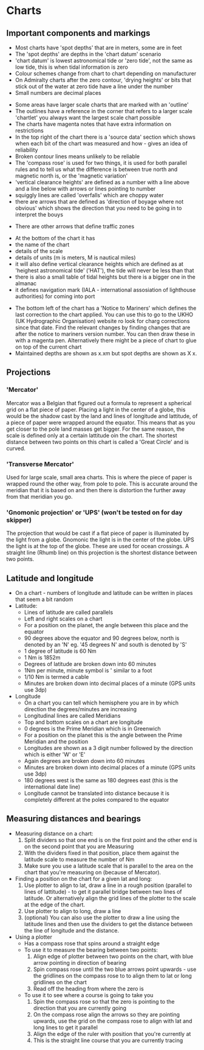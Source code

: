# Charts

##  Important components and markings
* Most charts have 'spot depths' that are in meters, some are in feet
* The 'spot depths' are depths in the 'chart datum' scenario
* 'chart datum' is lowest astronomical tide or 'zero tide', not the same as low tide, this is when tidal information is zero
* Colour schemes change from chart to chart depending on manufacturer
* On Admiralty charts after the zero contour, 'drying heights' or bits that stick out of the water at zero tide have a line under the number
* Small numbers are decimal places
- Some areas have larger scale charts that are marked with an 'outline'
- The outlines have a reference in the corner that refers to a larger scale 'chartlet' you always want the largest scale chart possible
- The charts have magenta notes that have extra information on restrictions
- In the top right of the chart there is a 'source data' section which shows when each bit of the chart was measured and how - gives an idea of reliability
- Broken contour lines means unlikely to be reliable
- The 'compass rose' is used for two things, it is used for both parallel rules and to tell us what the difference is between true north and magnetic north is, or the 'magnetic variation'
- 'vertical clearance heights' are defined as a number with a line above and a line below with arrows or lines pointing to number
- squiggly lines are called 'overfalls' which are choppy water
- there are arrows that are defined as 'direction of boyage where not obvious' which shows the direction that you need to be going in to interpret the bouys
* There are other arrows that define traffic zones
- At the bottom of the chart it has
 - the name of the chart
 - details of the scale
 - details of units (m is meters, M is nautical miles)
 - it will also define vertical clearance heights which are defined as at 'heighest astronomical tide' ('HAT'), the tide will never be less than that
 - there is also a small table of tidal heights but there is a bigger one in the almanac
 - it defines navigation mark (IALA - international assosiation of lighthouse authorities) for coming into port
* The bottom left of the chart has a 'Notice to Mariners' which defines the last correction to the chart applied. You can use this to go to the UKHO (UK Hydrographic Organisation) website ro look for charg corrections since that date. Find the relevant changes by finding changes that are after the notice to mariners version number. You can then draw these in with a magenta pen. Alternatively there might be a piece of chart to glue on top of the current chart
* Maintained depths are shown as x.xm but spot depths are shown as X x.
## Projections
### 'Mercator'
Mercator was a Belgian that figured out a formula to represent a spherical grid on a flat piece of paper. Placing a light in the center of a globe, this would be the shadow cast by the land and lines of longitude and lattitude, of a piece of paper were wrapped around the equator. This means that as you get closer to the pole land masses get bigger. For the same reason, the scale is defined only at a certain lattitude oin the chart. The shortest distance between two points on this chart is called a 'Great Circle' and is curved.
### 'Transverse Mercator'
Used for large scale, small area charts. This is where the piece of paper is wrapped round the other way, from pole to pole. This is accurate around the meridian that it is based on and then there is distortion the further away from that meridian you go.
### 'Gnomonic projection' or 'UPS' (won't be tested on for day skipper)
The projection that would be cast if a flat piece of paper is illuminated by the light from a globe. Gnomonic the light is in the center of the globe. UPS the light is at the top of the globe. These are used for ocean crossings. A straight line (Rhumb line) on this projection is the shortest distance between two points.
## Latitude and longitude
* On a chart - numbers of longitude and latitude can be written in places that seem a bit random
* Latitude:
  - Lines of latitude are called parallels
  - Left and right scales on a chart
  - For a position on the planet, the angle between this place and the equator
  - 90 degrees above the equator and 90 degrees below, north is denoted by an 'N' eg. '45 degrees N' and south is denoted by 'S'
  - 1 degree of latitude is 60 Nm
  - 1 Nm is 1852m
  - Degrees of latitude are broken down into 60 minutes
  - 1Nm per minute, minute symbol is ' similar to a foot
  - 1/10 Nm is termed a cable
  - Minutes are broken down into decimal places of a minute (GPS units use 3dp)
* Longitude
  - On a chart you can tell which hemisphere you are in by which direction the degrees/minutes are increasing
  - Longitudinal lines are called Meridians
  - Top and bottom scales on a chart are longitude
  - 0 degrees is the Prime Meridian which is in Greenwich
  - For a position on the planet this is the angle between the Prime Meridian and the position
  - Longitudes are shown as a 3 digit number followed by the direction which is either 'W' or 'E'
  - Again degrees are broken down into 60 minutes
  - Minutes are broken down into decimal places of a minute (GPS units use 3dp)
  - 180 degrees west is the same as 180 degrees east (this is the international date line)
  - Longitude cannot be translated into distance because it is completely different at the poles compared to the equator
## Measuring distances and bearings
* Measuring distance on a chart:
  1. Split dividers so that one end is on the first point and the other end is on the second point that you are Measuring
  2. With the dividers fixed in that position, place them against the latitude scale to measure the number of Nm
  3. Make sure you use a latitude scale that is parallel to the area on the chart that you're measuring on (because of Mercator).
* Finding a position on the chart for a given lat and long:
  1. Use plotter to align to lat, draw a line in a rough position (parallel to lines of lattitude) - to get it parallel bridge between two lines of latitude. Or alternatively align the grid lines of the plotter to the scale at the edge of the chart.
  2. Use plotter to align to long, draw a line
  3. (optional) You can also use the plotter to draw a line using the latitude lines and then use the dividers to get the distance between the line of longitude and the distance.
* Using a plotter
  - Has a compass rose that spins around a straight edge
  - To use it to measure the bearing between two points:
    1. Align edge of plotter between two points on the chart, with blue arrow pointing in direction of bearing
    2. Spin compass rose until the two blue arrows point upwards - use the gridlines on the compass rose to to align them to lat or long gridlines on the chart
    3. Read off the heading from where the zero is
  - To use it to see where a course is going to take you
    1. Spin the compass rose so that the zero is pointing to the direction that you are currently going
    2. On the compass rose align the arrows so they are pointing upwards, use the grid on the compass rose to align with lat and long lines to get it parallel
    3. Align the edge of the ruler with position that you're currently at
    4. This is the straight line course that you are currently tracing
